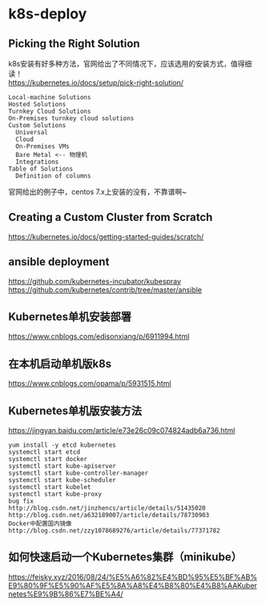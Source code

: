 # k8s-deploy
## Picking the Right Solution
k8s安装有好多种方法，官网给出了不同情况下，应该选用的安装方式，值得细读！  
https://kubernetes.io/docs/setup/pick-right-solution/  
```
Local-machine Solutions
Hosted Solutions
Turnkey Cloud Solutions
On-Premises turnkey cloud solutions
Custom Solutions
  Universal
  Cloud
  On-Premises VMs
  Bare Metal <-- 物理机
  Integrations
Table of Solutions
  Definition of columns
```
官网给出的例子中，centos 7.x上安装的没有，不靠谱啊~  
## Creating a Custom Cluster from Scratch
https://kubernetes.io/docs/getting-started-guides/scratch/  

## ansible deployment
https://github.com/kubernetes-incubator/kubespray  
https://github.com/kubernetes/contrib/tree/master/ansible  
## Kubernetes单机安装部署
https://www.cnblogs.com/edisonxiang/p/6911994.html
## 在本机启动单机版k8s
https://www.cnblogs.com/opama/p/5931515.html
## Kubernetes单机版安装方法
https://jingyan.baidu.com/article/e73e26c09c074824adb6a736.html
```
yum install -y etcd kubernetes
systemctl start etcd
systemctl start docker
systemctl start kube-apiserver
systemctl start kube-controller-manager
systemctl start kube-scheduler
systemctl start kubelet
systemctl start kube-proxy
bug fix
http://blog.csdn.net/jinzhencs/article/details/51435020
http://blog.csdn.net/a632189007/article/details/78730903
Docker中配置国内镜像
http://blog.csdn.net/zzy1078689276/article/details/77371782
```
## 如何快速启动一个Kubernetes集群（minikube）
https://feisky.xyz/2016/08/24/%E5%A6%82%E4%BD%95%E5%BF%AB%E9%80%9F%E5%90%AF%E5%8A%A8%E4%B8%80%E4%B8%AAKubernetes%E9%9B%86%E7%BE%A4/
